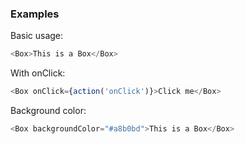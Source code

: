 ### Examples

Basic usage:

```js { "props": { "data-description": "basic" } }
<Box>This is a Box</Box>
```

With onClick:

```js { "props": { "data-description": "with onClick" } }
<Box onClick={action('onClick')}>Click me</Box>
```

Background color:

```js { "props": { "data-description": "background color" } }
<Box backgroundColor="#a8b0bd">This is a Box</Box>
```
